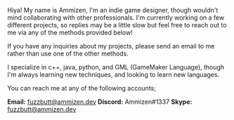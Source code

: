 Hiya! My name is Ammizen, I'm an indie game designer, though wouldn't mind collaborating with other professionals.
I'm currently working on a few different projects, so replies may be a little slow but feel free to reach out to me via any of the methods provided below!

If you have any inquiries about my projects, please send an email to me rather than use one of the other methods.

I specialize in c++, java, python, and GML (GameMaker Language), though I'm always learning new techniques, and looking to learn new languages.

You can reach me at any of the following accounts;

**Email:** fuzzbutt@ammizen.dev
**Discord:** Ammizen#1337
**Skype:** fuzzbutt@ammizen.dev
